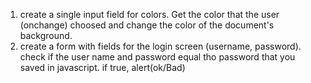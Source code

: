 1) create a single input field for colors. Get the color that the user (onchange) choosed and change the color of the document's background.
2) create a form with fields for the login screen (username, password). check if the user name and password equal tho password that you saved in javascript. if true, alert(ok/Bad)